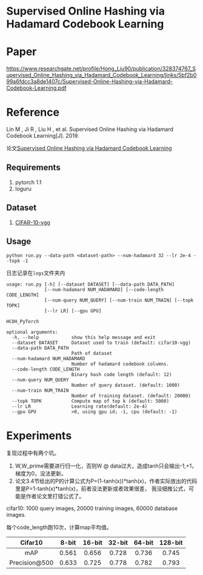 # Supervised Online Hashing via Hadamard Codebook Learning
# Paper
https://www.researchgate.net/profile/Hong_Liu90/publication/328374767_Supervised_Online_Hashing_via_Hadamard_Codebook_Learning/links/5bf2b099a6fdcc3a8de1407c/Supervised-Online-Hashing-via-Hadamard-Codebook-Learning.pdf

# Reference
Lin M , Ji R , Liu H , et al. Supervised Online Hashing via Hadamard Codebook Learning[J]. 2019.

论文[Supervised Online Hashing via Hadamard Codebook Learning](https://dl.acm.org/citation.cfm?id=3240519)

## Requirements
1. pytorch 1.1
2. loguru

## Dataset
1. [CIFAR-10-vgg](http://cs-people.bu.edu/hekun/data/mihash/CIFAR10_VGG16_fc7.mat)

## Usage
`python run.py --data-path <dataset-path> --num-hadamard 32 --lr 2e-4 --topk -1 `

日志记录在`logs`文件夹内

```
usage: run.py [-h] [--dataset DATASET] [--data-path DATA_PATH]
              [--num-hadamard NUM_HADAMARD] [--code-length CODE_LENGTH]
              [--num-query NUM_QUERY] [--num-train NUM_TRAIN] [--topk TOPK]
              [--lr LR] [--gpu GPU]

HCOH_PyTorch

optional arguments:
  -h, --help            show this help message and exit
  --dataset DATASET     Dataset used to train (default: cifar10-vgg)
  --data-path DATA_PATH
                        Path of dataset
  --num-hadamard NUM_HADAMARD
                        Number of hadamard codebook columns.
  --code-length CODE_LENGTH
                        Binary hash code length (default: 12)
  --num-query NUM_QUERY
                        Number of query dataset. (default: 1000)
  --num-train NUM_TRAIN
                        Number of training dataset. (default: 20000)
  --topk TOPK           Compute map of top k (default: 5000)
  --lr LR               Learning rate(default: 2e-4)
  --gpu GPU             >0, using gpu id; -1, cpu (default: -1)

```

# Experiments
复现过程中有两个坑。
1. W,W_prime需要进行归一化，否则W @ data过大，造成tanh只会输出-1,+1，梯度为0，没法更新。
2. 论文3.4节给出的P的计算公式为P=(1-tanh(x))*tanh(x)，作者实际放出的代码里是P=1-tanh(x)*tanh(x)，前者没法更新或者效果很差，
我没细推公式，可能是作者论文里打错公式了。

cifar10: 1000 query images, 20000 training images, 60000 database images.

每个code_length跑10次，计算map平均值。

   Cifar10        | 8-bit | 16-bit | 32-bit | 64-bit | 128-bit  
  :-:             |  :-:   | :-:    | :-:    | :-:    | :-:
  mAP             |  0.561 | 0.656  | 0.728  | 0.736  | 0.745
  Precision@500   |  0.633 | 0.725  | 0.778  | 0.782  | 0.793

